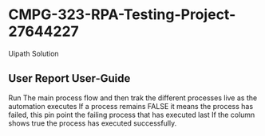 # CMPG-323-RPA-Testing-Project-27644227
Uipath Solution
## User Report User-Guide

Run The main process flow and then trak the different processes live as the automation 
executes
If a process remains FALSE it means the process has failed, this pin point the failing process that 
has executed last
If the column shows true the process has executed successfully.
